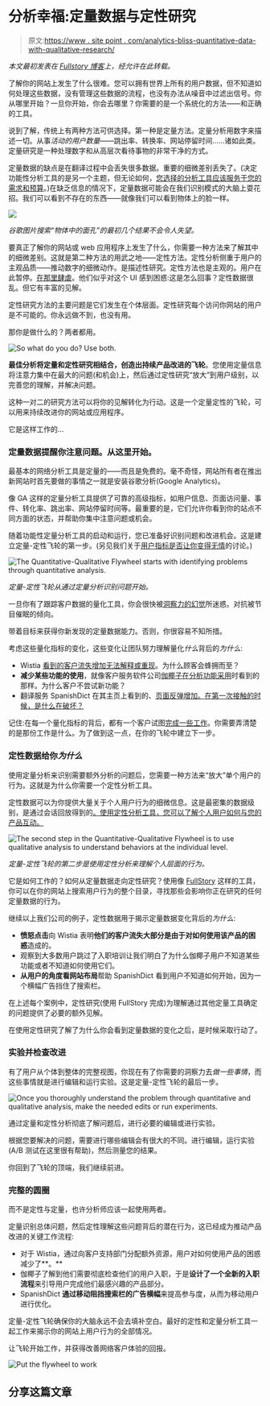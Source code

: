 # 分析幸福:定量数据与定性研究

> 原文:[https://www . site point . com/analytics-bliss-quantitative-data-with-qualitative-research/](https://www.sitepoint.com/analytics-bliss-quantitative-data-with-qualitative-research/)

*本文最初发表在 [Fullstory 博客](https://blog.fullstory.com/quantitative-data-vs-qualitative-research-analytics-work-better-together/)上，经允许在此转载。*

了解你的网站上发生了什么很难。您可以拥有世界上所有的用户数据，但不知道如何处理这些数据，没有管理这些数据的流程，也没有办法从噪音中过滤出信号。你从哪里开始？一旦你开始，你会去哪里？你需要的是一个系统化的方法——和正确的工具。

说到了解，传统上有两种方法可供选择。第一种是定量方法。定量分析用数字来描述一切。从事*活动的用户数量*——跳出率、转换率、网站停留时间……诸如此类。定量研究是一种处理数字和从高层次看待事物的非常干净的方式。

定量数据的缺点是在翻译过程中会丢失很多数据。重要的细微差别丢失了。(决定功能性分析工具的是另一个主题，但无论如何，[您选择的分析工具应该服务于您的需求和预算](https://blog.fullstory.com/the-high-cost-of-web-analytics/)。)在缺乏信息的情况下，定量数据可能会在我们识别模式的大脑上耍花招。我们可以看到不存在的东西——就像我们可以看到物体上的脸一样。

![](../Images/a1a266b83ab34dd035b944bb093ef29c.png)

*谷歌图片搜索“物体中的面孔”的最初几个结果不会令人失望。*

要真正了解你的网站或 web 应用程序上发生了什么，你需要一种方法来了解其中的细微差别。这就是第二种方法的用武之地——定性方法。定性分析侧重于用户的主观品质——推动数字的细微动作。是描述性研究。定性方法也是主观的。用户在此暂停。[在那里肆虐](https://blog.fullstory.com/rage-clicks-turn-analytics-into-actionable-insights/)。他们似乎对这个 UI 感到困惑:这是怎么回事？定性数据很乱。但它有丰富的见解。

定性研究方法的主要问题是它们发生在个体层面。定性研究每个访问你网站的用户是不可能的。你永远做不到，也没有用。

那你是做什么的？两者都用。

![So what do you do? Use both.](../Images/fae95447533361327f48b2df5e2de039.png)

**最佳分析将定量和定性研究相结合，创造出持续产品改进的飞轮**。您使用定量信息将注意力集中在最大的问题(和机会)上，然后通过定性研究“放大”到用户级别，以完善您的理解，并解决问题。

这种一对二的研究方法可以将你的见解转化为行动。这是一个定量定性的飞轮，可以用来持续改进你的网站或应用程序。

它是这样工作的…

### 定量数据提醒你注意问题。从这里开始。

最基本的网络分析工具是定量的——而且是免费的。毫不奇怪，网站所有者在推出新网站时首先要做的事情之一就是安装谷歌分析(Google Analytics)。

像 GA 这样的定量分析工具提供了可靠的高级指标，如用户信息、页面访问量、事件、转化率、跳出率、网站停留时间等。最重要的是，它们允许你看到你的站点不同方面的状态，并帮助你集中注意问题或机会。

随着功能性定量分析工具的启动和运行，您已准备好识别问题和改进机会。这是建立定量-定性飞轮的第一步。(另见我们关于[用户指标是否让你变得无情](https://blog.fullstory.com/aggregated-quantitative-analytics-vs-empathy-individual/)的讨论。)

![The Quantitative-Qualitative Flywheel starts with identifying problems through quantitative analysis.](../Images/e00b29f4c8f445e3c76d2cb3e7339d98.png)

*定量-定性飞轮从通过定量分析识别问题开始。*

一旦你有了跟踪客户数据的量化工具，你会很快被[洞察力的幻觉](https://blog.fullstory.com/analytics-theater/)所迷惑。对抗被节目催眠的倾向。

带着目标来获得你新发现的定量数据能力。否则，你很容易不知所措。

考虑这些量化指标的变化，这些变化让团队努力理解量化*什么*背后的*为什么*:

*   Wistia [看到的客户流失增加无法解释或重现](https://www.fullstory.com/customers/wistia/)。为什么顾客会蜂拥而至？
*   **减少某些功能的使用**，就像客户服务软件公司[伽椰子在分析功能采用](https://www.fullstory.com/customers/kayako/)时看到的那样。为什么客户不尝试新功能？
*   翻译服务 SpanishDict 在其主页上看到的、[页面反弹增加。在第一次接触的时候，是什么在破坏？](https://blog.fullstory.com/three-ux-tweaks-spanishdict-found-using-fullstory-to-improve-retention)

记住:在每一个量化指标的背后，都有一个客户试图[完成一些工作](https://blog.fullstory.com/clayton-christensen-jobs-to-be-done-framework-product-development/)。你需要弄清楚的是那份工作是什么。为了做到这一点，在你的飞轮中建立下一步。

### 定性数据给你*为什么*

使用定量分析来识别需要额外分析的问题后，您需要一种方法来“放大”单个用户的行为。这就是为什么你需要一个定性分析工具。

定性数据可以为你提供大量关于个人用户行为的细微信息。这是最密集的数据级别，是通过会话回放得到的[。使用定性分析工具，您可以了解个人用户如何与您的产品互动。](https://www.fullstory.com/resources/the-definitive-guide-to-session-replay/)

![The second step in the Quantitative-Qualitative Flywheel is to use qualitative analysis to understand behaviors at the individual level.](../Images/ee239a8b96278727a2fc55216fef7d2a.png)

*定量-定性飞轮的第二步是使用定性分析来理解个人层面的行为。*

它是如何工作的？如何从定量数据走向定性研究？使用像 [FullStory](https://www.fullstory.com) 这样的工具，你可以在你的网站上搜索用户行为的整个目录，寻找那些会影响你正在研究的任何定量数据的行为。

继续以上我们公司的例子，定性数据用于揭示定量数据变化背后的*为什么*:

*   **愤怒点击**向 Wistia 表明**他们的客户流失大部分是由于对如何使用该产品的困惑**造成的。
*   观察到大多数用户跳过了入职培训让我们明白了为什么伽椰子用户不知道某些功能或者不知道如何使用它们。
*   **从用户的角度看网站布局**帮助 SpanishDict 看到用户不知道如何开始，因为一个横幅广告挡住了搜索栏。

在上述每个案例中，定性研究(使用 FullStory 完成)为理解通过其他定量工具确定的问题提供了必要的额外见解。

在使用定性研究了解了为什么你会看到定量数据的变化之后，是时候采取行动了。

### 实验并检查改进

有了用户从个体到整体的完整视图，你现在有了你需要的洞察力去*做一些事情*，而这些事情就是进行编辑和运行实验。这是定量-定性飞轮的最后一步。

![Once you thoroughly understand the problem through quantitative and qualitative analysis, make the needed edits or run experiments.](../Images/cb5280e1ee1c4efe7b6bb14451af699a.png)

通过定量和定性分析彻底了解问题后，进行必要的编辑或进行实验。

根据您要解决的问题，需要进行哪些编辑会有很大的不同。进行编辑，运行实验(A/B 测试在这里很有帮助)，然后测量您的结果。

你回到了飞轮的顶端，我们继续前进。

### 完整的圆圈

而不是定性与定量，也许分析师应该一起使用两者。

定量识别总体问题，然后定性理解这些问题背后的潜在行为，这已经成为推动产品改进的关键工作流程:

*   对于 Wistia，通过向客户支持部门分配额外资源，用户对如何使用产品的困惑减少了**。**
*   伽椰子了解到他们需要彻底检查他们的用户入职，于是**设计了一个全新的入职流程**来引导用户完成他们最感兴趣的产品部分。
*   SpanishDict **通过移动阻挡搜索栏的广告横幅**来提高参与度，从而为移动用户进行优化。

定量-定性飞轮确保你的大脑永远不会去填补空白。最好的定性和定量分析工具一起工作来揭示你的网站上用户行为的全部情况。

让飞轮开始工作，并获得改善网络客户体验的回报。

![Put the flywheel to work](../Images/47a5324baf854490ba101851932674e8.png)

## 分享这篇文章